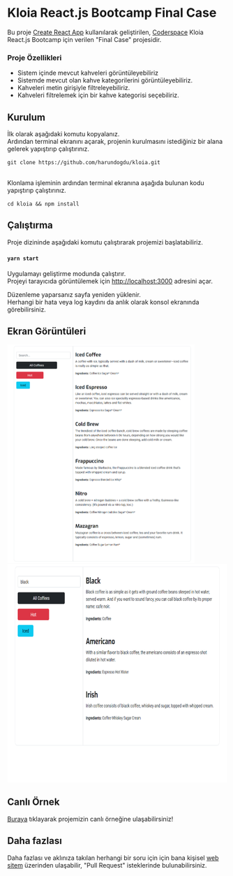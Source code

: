 # Kloia React.js Bootcamp Final Case

Bu proje [Create React App](https://github.com/facebook/create-react-app) kullanılarak geliştirilen, [Coderspace](https://coderspace.io/) Kloia React.js Bootcamp için verilen "Final Case" projesidir.

### Proje Özellikleri

<ul>
  <li>Sistem içinde mevcut kahveleri görüntüleyebiliriz</li>
  <li>Sistemde mevcut olan kahve kategorilerini görüntüleyebiliriz.</li>
  <li>Kahveleri metin girişiyle filtreleyebiliriz.</li>
  <li>Kahveleri filtrelemek için bir kahve kategorisi seçebiliriz.</li>
</ul>

## Kurulum

İlk olarak aşağıdaki komutu kopyalanız. 
<br />
Ardından terminal ekranını açarak, projenin kurulmasını istediğiniz bir alana gelerek yapıştırıp çalıştırınız.

```
git clone https://github.com/harundogdu/kloia.git
```
<br />
Klonlama işleminin ardından terminal ekranına aşağıda bulunan kodu yapıştırıp çalıştırınız.

```
cd kloia && npm install
```

## Çalıştırma

Proje dizininde aşağıdaki komutu çalıştırarak projemizi başlatabiliriz.

#### `yarn start`

Uygulamayı geliştirme modunda çalıştırır.\
Projeyi tarayıcıda görüntülemek için [http://localhost:3000](http://localhost:3000) adresini açar.

Düzenleme yaparsanız sayfa yeniden yüklenir.\
Herhangi bir hata veya log kaydını da anlık olarak konsol ekranında görebilirsiniz.


## Ekran Görüntüleri

<div>
  <img src="https://github.com/harundogdu/kloia/blob/master/src/assets/screenshots/1.png" height="500"/>
  <img src="https://github.com/harundogdu/kloia/blob/master/src/assets/screenshots/2.png" height="500" />
</div>

## Canlı Örnek
[Buraya](https://kloia.vercel.app/) tıklayarak projemizin canlı örneğine ulaşabilirsiniz!

## Daha fazlası

Daha fazlası ve aklınıza takılan herhangi bir soru için için bana kişisel [web sitem](https://harundogdu.com/) üzerinden ulaşabilir, "Pull Request" isteklerinde bulunabilirsiniz.



